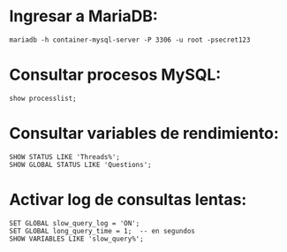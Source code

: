 # Ingresar a MariaDB:
```
mariadb -h container-mysql-server -P 3306 -u root -psecret123
```

# Consultar procesos MySQL:
```
show processlist;
```

# Consultar variables de rendimiento:
```
SHOW STATUS LIKE 'Threads%';
SHOW GLOBAL STATUS LIKE 'Questions';
```

# Activar log de consultas lentas:
```
SET GLOBAL slow_query_log = 'ON';
SET GLOBAL long_query_time = 1;  -- en segundos
SHOW VARIABLES LIKE 'slow_query%';
```